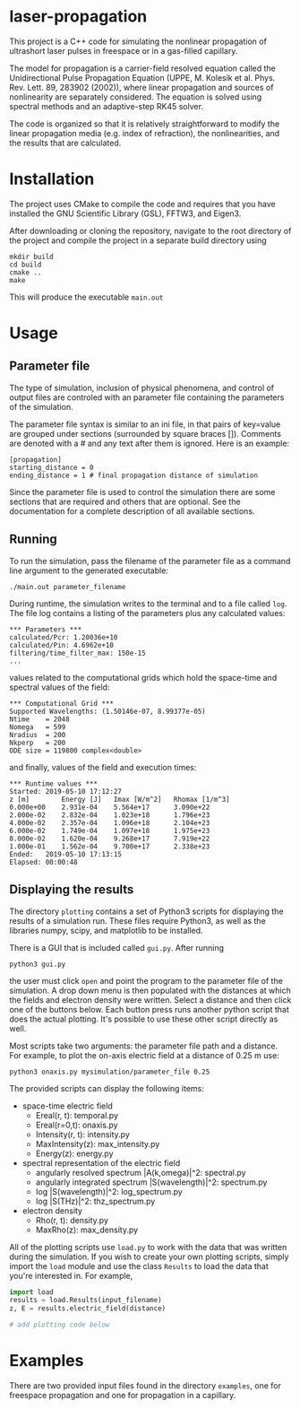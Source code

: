 # laser-propagation
This project is a C++ code for simulating the nonlinear propagation of ultrashort laser pulses in freespace or in a gas-filled capillary.

The model for propagation is a carrier-field resolved equation called the Unidirectional Pulse Propagation Equation (UPPE, M. Kolesik et al. Phys. Rev. Lett. 89, 283902 (2002)), where linear propagation and sources of nonlinearity are separately considered. The equation is solved using spectral methods and an adaptive-step RK45 solver.

The code is organized so that it is relatively straightforward to modify the linear propagation media (e.g. index of refraction), the nonlinearities, and the results that are calculated.

# Installation
The project uses CMake to compile the code and requires that you have installed the GNU Scientific Library (GSL), FFTW3, and Eigen3.

After downloading or cloning the repository, navigate to the root directory of the project and compile the project in a separate build directory using
```shell
mkdir build
cd build
cmake ..
make
```
This will produce the executable `main.out`

# Usage
## Parameter file
The type of simulation, inclusion of physical phenomena, and control of output files are controled with an parameter file containing the parameters of the simulation.

The parameter file syntax is similar to an ini file, in that pairs of key=value are grouped under sections (surrounded by square braces \[\]). Comments are denoted with a # and any text after them is ignored. Here is an example:
```shell
[propagation]
starting_distance = 0
ending_distance = 1 # final propagation distance of simulation
```

Since the parameter file is used to control the simulation there are some sections that are required and others that are optional. See the documentation for a complete description of all available sections.

## Running
 To run the simulation, pass the filename of the parameter file as a command line argument to the generated executable:
```shell
./main.out parameter_filename
```
During runtime, the simulation writes to the terminal and to a file called `log`. The file log contains a listing of the parameters plus any calculated values:
```shell
*** Parameters ***
calculated/Pcr: 1.20036e+10
calculated/Pin: 4.6962e+10
filtering/time_filter_max: 150e-15
...
```

values related to the computational grids which hold the space-time and spectral values of the field:
```shell
*** Computational Grid ***
Supported Wavelengths: (1.50146e-07, 8.99377e-05)
Ntime    = 2048
Nomega   = 599
Nradius  = 200
Nkperp   = 200
ODE size = 119800 complex<double>
```

and finally, values of the field and execution times:
```shell
*** Runtime values ***
Started: 2019-05-10 17:12:27
z [m]        Energy [J]   Imax [W/m^2]   Rhomax [1/m^3]
0.000e+00    2.931e-04    5.564e+17      3.090e+22
2.000e-02    2.832e-04    1.023e+18      1.796e+23
4.000e-02    2.357e-04    1.096e+18      2.104e+23
6.000e-02    1.749e-04    1.097e+18      1.975e+23
8.000e-02    1.620e-04    9.268e+17      7.919e+22
1.000e-01    1.562e-04    9.700e+17      2.338e+23
Ended:   2019-05-10 17:13:15
Elapsed: 00:00:48
```

## Displaying the results
The directory `plotting` contains a set of Python3 scripts for displaying the results of a simulation run. These files require Python3, as well as the libraries numpy, scipy, and matplotlib to be installed.

There is a GUI that is included called `gui.py`. After running
```shell
python3 gui.py
```
the user must click `open` and point the program to the parameter file of the simulation. A drop down menu is then populated with the distances at which the fields and electron density were written. Select a distance and then click one of the buttons below. Each button press runs another python script that does the actual plotting. It's possible to use these other script directly as well.

Most scripts take two arguments: the parameter file path and a distance. For example, to plot the on-axis electric field at a distance of 0.25 m use:
```shell
python3 onaxis.py mysimulation/parameter_file 0.25
```

The provided scripts can display the following items: 
- space-time electric field
  - Ereal(r, t): temporal.py
  - Ereal(r=0,t): onaxis.py
  - Intensity(r, t): intensity.py
  - MaxIntensity(z): max_intensity.py
  - Energy(z): energy.py
- spectral representation of the electric field
  - angularly resolved spectrum |A(k,omega)|^2: spectral.py
  - angularly integrated spectrum |S(wavelength)|^2: spectrum.py
  - log |S(wavelength)|^2: log_spectrum.py
  - log |S(THz)|^2: thz_spectrum.py
- electron density
  - Rho(r, t): density.py
  - MaxRho(z): max_density.py


All of the plotting scripts use `load.py` to work with the data that was written during the simulation. If you wish to create your own plotting scripts, simply import the `load` module and use the class `Results` to load the data that you're interested in. For example,
```python
import load
results = load.Results(input_filename)
z, E = results.electric_field(distance)

# add plotting code below
```
# Examples
There are two provided input files found in the directory `examples`, one for freespace propagation and one for propagation in a capillary.
